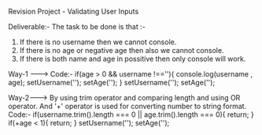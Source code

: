 Revision Project - Validating User Inputs

Deliverable:-
The task to be done is that :-
1. If there is no username then we cannot console.
2. If there is no age or negative age then also we cannot console.
3. If there is both name and age in possitive then only console will work.

Way-1 --->
Code:-
if(age > 0 && username !==''){
    console.log(username , age);
    setUsername('');
    setAge('');
    }
setUsername('');
setAge('');

Way-2---> By using trim operator and comparing length and using OR operator. And '+' operator is used for converting number to string format.
Code:-
if(username.trim().length === 0 || age.trim().length === 0){
    return;
}
if(+age < 1){
    return;
}
setUsername('');
setAge('');